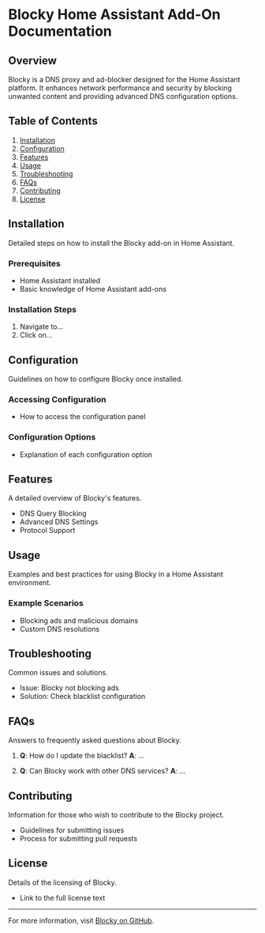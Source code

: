 # Blocky Home Assistant Add-On Documentation

## Overview

Blocky is a DNS proxy and ad-blocker designed for the Home Assistant platform. It enhances network performance and security by blocking unwanted content and providing advanced DNS configuration options.

## Table of Contents

1. [Installation](#installation)
2. [Configuration](#configuration)
3. [Features](#features)
4. [Usage](#usage)
5. [Troubleshooting](#troubleshooting)
6. [FAQs](#faqs)
7. [Contributing](#contributing)
8. [License](#license)

## Installation

Detailed steps on how to install the Blocky add-on in Home Assistant.

### Prerequisites

- Home Assistant installed
- Basic knowledge of Home Assistant add-ons

### Installation Steps

1. Navigate to...
2. Click on...

## Configuration

Guidelines on how to configure Blocky once installed.

### Accessing Configuration

- How to access the configuration panel

### Configuration Options

- Explanation of each configuration option

## Features

A detailed overview of Blocky's features.

- DNS Query Blocking
- Advanced DNS Settings
- Protocol Support

## Usage

Examples and best practices for using Blocky in a Home Assistant environment.

### Example Scenarios

- Blocking ads and malicious domains
- Custom DNS resolutions

## Troubleshooting

Common issues and solutions.

- Issue: Blocky not blocking ads
- Solution: Check blacklist configuration

## FAQs

Answers to frequently asked questions about Blocky.

1. **Q**: How do I update the blacklist?
   **A**: ...

2. **Q**: Can Blocky work with other DNS services?
   **A**: ...

## Contributing

Information for those who wish to contribute to the Blocky project.

- Guidelines for submitting issues
- Process for submitting pull requests

## License

Details of the licensing of Blocky.

- Link to the full license text

---

For more information, visit [Blocky on GitHub](https://github.com/chafi-cassim/hassio-addon-blocky).
